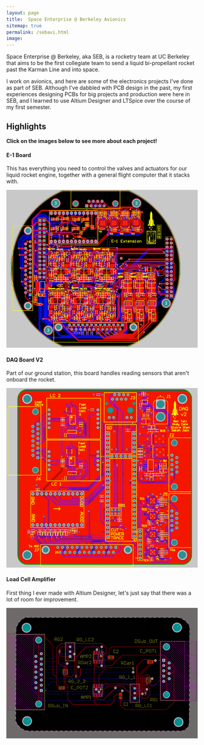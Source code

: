 ```yaml
---
layout: page
title:  Space Enterprise @ Berkeley Avionics
sitemap: true
permalink: /sebavi.html
image: 
---
```


Space Enterprise @ Berkeley, aka SEB, is a rocketry team at UC Berkeley that aims to be the first collegiate team to send a liquid bi-propellant rocket past the Karman Line and into space. 

I work on avionics, and here are some of the electronics projects I've done as part of SEB. Although I've 
dabbled with PCB design in the past, my first experiences designing PCBs for big projects and production were here in SEB, and I learned to use Altium Designer and LTSpice over the course of my first semester. 

## Highlights

**Click on the images below to see more about each project!**

#### E-1 Board

This has everything you need to control the valves and actuators for our liquid rocket engine, together with a general flight computer that it stacks with.  

<a href="https://ctychen.github.io/e1ext.html">
  <img src="/images/posts/seb/e1ext/pcb1.png" alt="E-1 Board">
</a>

#### DAQ Board V2

Part of our ground station, this board handles reading sensors that aren't onboard the rocket. 

<a href="https://ctychen.github.io/daqv2.html">
  <img src="/images/posts/seb/daq2/pcb1.png" alt="DAQ Board V2">
</a>

#### Load Cell Amplifier

First thing I ever made with Altium Designer, let's just say that there was a lot of room for improvement.

<a href="https://ctychen.github.io/lcamp.html">
  <img src="/images/posts/seb/lcamp/pcb.png" alt="Load Cell Amplifier">
</a>




